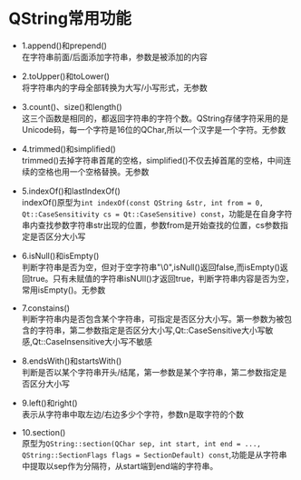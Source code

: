 # QString常用功能

- 1.append()和prepend()  
    在字符串前面/后面添加字符串，参数是被添加的内容
    
- 2.toUpper()和toLower()  
    将字符串内的字母全部转换为大写/小写形式，无参数

- 3.count()、size()和length()  
    这三个函数是相同的，都返回字符串的字符个数。QString存储字符采用的是Unicode码，每一个字符是16位的QChar,所以一个汉字是一个字符。无参数

- 4.trimmed()和simplified()  
    trimmed()去掉字符串首尾的空格，simplified()不仅去掉首尾的空格，中间连续的空格也用一个空格替换。无参数

- 5.indexOf()和lastIndexOf()  
    indexOf()原型为`int indexOf(const QString &str, int from = 0, Qt::CaseSensitivity cs = Qt::CaseSensitive) const`，功能是在自身字符串内查找参数字符串str出现的位置，参数from是开始查找的位置，cs参数指定是否区分大小写

- 6.isNull()和isEmpty()  
    判断字符串是否为空，但对于空字符串"\0",isNull()返回false,而isEmpty()返回true。只有未赋值的字符串isNUll()才返回true，判断字符串内容是否为空，常用isEmpty()。无参数

- 7.constains()  
    判断字符串内是否包含某个字符串，可指定是否区分大小写。第一参数为被包含的字符串，第二参数指定是否区分大小写,Qt::CaseSensitive大小写敏感,Qt::CaseInsensitive大小写不敏感

- 8.endsWith()和startsWith()  
    判断是否以某个字符串开头/结尾，第一参数是某个字符串，第二参数指定是否区分大小写

- 9.left()和right()  
    表示从字符串中取左边/右边多少个字符，参数n是取字符的个数

- 10.section()  
    原型为`QString::section(QChar sep, int start, int end = ..., QString::SectionFlags flags = SectionDefault) const`,功能是从字符串中提取以sep作为分隔符，从start端到end端的字符串。